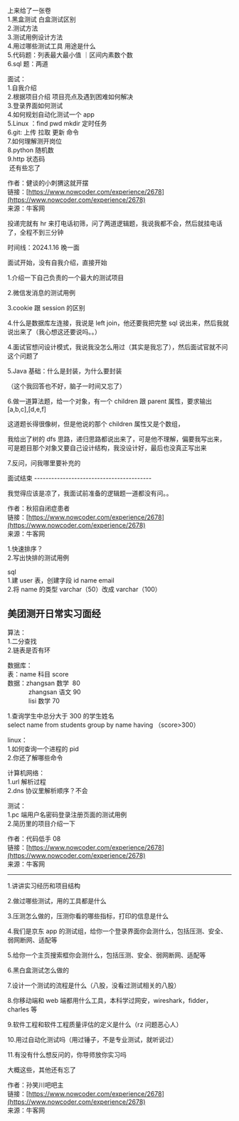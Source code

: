 上来给了一张卷  
1.黑盒测试 白盒测试区别  
2.测试方法  
3.测试用例设计方法  
4.用过哪些测试工具 用途是什么  
5.代码题：列表最大最小值 ｜区间内素数个数  
6.sql 题：两道  

面试：  
1.自我介绍  
2.根据项目介绍 项目亮点及遇到困难如何解决  
3.登录界面如何测试  
4.如何规划自动化测试一个 app  
5.Linux ：find pwd mkdir 定时任务  
6.git: 上传 拉取 更新 命令  
7.如何理解测开岗位  
8.python 随机数  
9.http 状态码  
 还有些忘了  

作者：健谈的小刺猬这就开摆  
链接：[https://www.nowcoder.com/experience/2678](https://www.nowcoder.com/experience/2678)  
来源：牛客网

投递完就有 hr 来打电话初筛，问了两道逻辑题，我说我都不会，然后就挂电话了，全程不到三分钟

时间线：2024.1.16 晚一面

面试开始，没有自我介绍，直接开始

1.介绍一下自己负责的一个最大的测试项目

2.微信发消息的测试用例

3.cookie 跟 session 的区别

4.什么是数据库左连接，我说是 left join，他还要我把完整 sql 说出来，然后我就说出来了（我心想这还要说吗。。）

4.面试官想问设计模式，我说我没怎么用过（其实是我忘了），然后面试官就不问这个问题了

5.Java 基础：什么是封装，为什么要封装

（这个我回答也不好，脑子一时间又忘了）

6.做一道算法题，给一个对象，有一个 children 跟 parent 属性，要求输出 [a,b,c],[d,e,f]

这道题长得很像树，但是他说的那个 children 属性又是个数组，

我给出了树的 dfs 思路，递归思路都说出来了，可是他不理解，偏要我写出来，可是题目那个对象又要自己设计结构，我没设计好，最后也没真正写出来

7.反问，问我哪里要补充的

面试结束 -----------------------------------------

我觉得应该是凉了，我面试前准备的逻辑题一道都没有问。。

作者：秋招自闭症患者  
链接：[https://www.nowcoder.com/experience/2678](https://www.nowcoder.com/experience/2678)  
来源：牛客网

1.快速排序？  
2.写出快排的测试用例  

sql  
1.建 user 表，创建字段 id name email  
2.将 name 的类型 varchar（50）改成 varchar（100）

## 美团测开日常实习面经

算法：  
1.二分查找  
2.链表是否有环  

数据库：  
表：name 科目 score  
数据：zhangsan 数学  80  
            zhangsan 语文 90  
            lisi 数学 70  

1.查询学生中总分大于 300 的学生姓名  
select name from students group by name having （score>300）  

linux：  
1.如何查询一个进程的 pid  
2.你还了解哪些命令  

计算机网络：  
1.url 解析过程  
2.dns 协议里解析顺序？不会  

测试：  
1.pc 端用户名密码登录注册页面的测试用例  
2.简历里的项目介绍一下

作者：代码低手 08  
链接：[https://www.nowcoder.com/experience/2678](https://www.nowcoder.com/experience/2678)  
来源：牛客网

---

1.讲讲实习经历和项目结构

2.做过哪些测试，用的工具都是什么

3.压测怎么做的，压测你看的哪些指标，打印的信息是什么

4.我们是京东 app 的测试组，给你一个登录界面你会测什么，包括压测、安全、弱网断网、适配等

5.给你一个主页搜索框你会测什么，包括压测、安全、弱网断网、适配等

6.黑白盒测试怎么做的

7.设计一个测试的流程是什么（八股，没看过测试相关的八股）

8.你移动端和 web 端都用什么工具，本科学过网安，wireshark，fidder，charles 等

9.软件工程和软件工程质量评估的定义是什么（rz 问题恶心人）

10.用过自动化测试吗（用过锤子，不是专业测试，就听说过）

11.有没有什么想反问的，你导师放你实习吗

大概这些，其他还有忘了

作者：孙笑川吧吧主  
链接：[https://www.nowcoder.com/experience/2678](https://www.nowcoder.com/experience/2678)  
来源：牛客网
